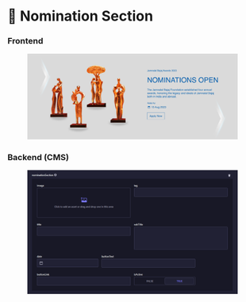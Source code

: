 # 📎 Nomination Section

### **Frontend**

<figure><img src="../../../.gitbook/assets/charitable-trust-nomination-section.png" alt=""><figcaption></figcaption></figure>

### Backend (CMS)

<figure><img src="../../../.gitbook/assets/charitable-trust-nomination-section-cms.png" alt=""><figcaption></figcaption></figure>

